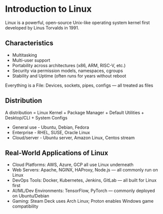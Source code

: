 # Introduction to Linux
Linux is a powerful, open-source Unix-like operating system kernel first developed by Linus 
Torvalds in 1991.
## Characteristics
 * Multitasking
 * Multi-user support
 * Portability across architectures (x86, ARM, RISC-V, etc.)
 * Security via permission models, namespaces, cgroups
 * Stability and Uptime (often runs for years without reboot

Everything is a File: Devices, sockets, pipes, configs — all treated as files

## Distribution
A distribution = Linux Kernel + Package Manager + Default Utilities + Desktop/CLI + System 
Configs
* General use - Ubuntu, Debian, Fedora
* Enterprise - RHEL, SUSE, Oracle Linux
* Cloud/server - Ubuntu server, Amazon Linux, Centos stream

##  Real-World Applications of Linux

 * Cloud Platforms: AWS, Azure, GCP all use Linux underneath
 * Web Servers: Apache, NGINX, HAProxy, Node.js — all commonly run on Linux
 * DevOps Tools: Docker, Kubernetes, Jenkins, GitLab — all built for Linux first
 * AI/ML/Dev Environments: TensorFlow, PyTorch — commonly deployed 
   on Ubuntu/Debian
 * Gaming: Steam Deck uses Arch Linux; Proton enables Windows game compatibility